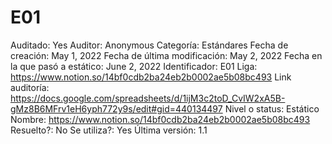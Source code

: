 # E01

Auditado: Yes
Auditor: Anonymous
Categoría: Estándares
Fecha de creación: May 1, 2022
Fecha de última modificación: May 2, 2022
Fecha en la que pasó a estático: June 2, 2022
Identificador: E01
Liga: https://www.notion.so/14bf0cdb2ba24eb2b0002ae5b08bc493 
Link auditoría: https://docs.google.com/spreadsheets/d/1ijM3c2toD_CvIW2xA5B-gMz8B6MFrv1eH6yph772y9s/edit#gid=440134497
Nivel o status: Estático
Nombre: https://www.notion.so/14bf0cdb2ba24eb2b0002ae5b08bc493 
Resuelto?: No
Se utiliza?: Yes
Última versión: 1.1